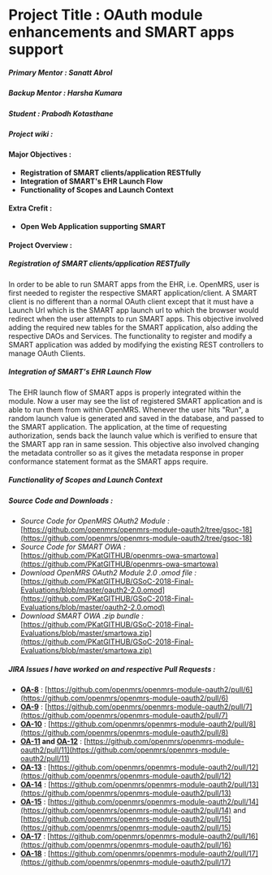 # Project Title : OAuth module enhancements and SMART apps support

##### **Primary Mentor  :** Sanatt Abrol
##### **Backup Mentor   :** Harsha Kumara
##### **Student         :** Prabodh Kotasthane
##### **Project wiki    :** []()

#### Major Objectives : 
* **Registration of SMART clients/application RESTfully**
* **Integration of SMART's EHR Launch Flow**
* **Functionality of Scopes and Launch Context**

#### Extra Crefit : 
* **Open Web Application supporting SMART**

#### Project Overview :
##### Registration of SMART clients/application RESTfully
In order to be able to run SMART apps from the EHR, i.e. OpenMRS, user is first needed to register the respective SMART application/client. A SMART client is no different than a normal OAuth client except that it must have a Launch Url which is the SMART app launch url to which the browser would redirect when the user attempts to run SMART apps. This objective involved adding the required new tables for the SMART application, also adding the respective DAOs and Services. The functionality to register and modify a SMART application  was added by modifying the existing REST controllers to manage OAuth Clients.

##### Integration of SMART's EHR Launch Flow
The EHR launch flow of SMART apps is properly integrated within the module. Now a user may see the list of registered SMART application and is able to run them from within OpenMRS. Whenever the user hits "Run", a random launch value is generated and saved in the database, and passed to the SMART application. The application, at the time of requesting authorization, sends back the launch value which is verified to ensure that the SMART app ran in same session. This objective also involved changing the metadata controller so as it gives the metadata response in proper conformance statement format as the SMART apps require.

##### Functionality of Scopes and Launch Context
##### Source Code and Downloads :
+ *Source Code for OpenMRS OAuth2 Module :* [https://github.com/openmrs/openmrs-module-oauth2/tree/gsoc-18](https://github.com/openmrs/openmrs-module-oauth2/tree/gsoc-18)
+ *Source Code for SMART OWA :* [https://github.com/PKatGITHUB/openmrs-owa-smartowa](https://github.com/PKatGITHUB/openmrs-owa-smartowa)
+ *Download OpenMRS OAuth2 Module 2.0 .omod file :* [https://github.com/PKatGITHUB/GSoC-2018-Final-Evaluations/blob/master/oauth2-2.0.omod](https://github.com/PKatGITHUB/GSoC-2018-Final-Evaluations/blob/master/oauth2-2.0.omod)
+ *Download SMART OWA .zip bundle :* [https://github.com/PKatGITHUB/GSoC-2018-Final-Evaluations/blob/master/smartowa.zip](https://github.com/PKatGITHUB/GSoC-2018-Final-Evaluations/blob/master/smartowa.zip)

##### JIRA Issues I have worked on and respective Pull Requests :
+ **[OA-8](https://issues.openmrs.org/browse/OA-8)** : [https://github.com/openmrs/openmrs-module-oauth2/pull/6](https://github.com/openmrs/openmrs-module-oauth2/pull/6)
+ **[OA-9](https://issues.openmrs.org/browse/OA-9)** : [https://github.com/openmrs/openmrs-module-oauth2/pull/7](https://github.com/openmrs/openmrs-module-oauth2/pull/7)
+ **[OA-10](https://issues.openmrs.org/browse/OA-10)** : [https://github.com/openmrs/openmrs-module-oauth2/pull/8](https://github.com/openmrs/openmrs-module-oauth2/pull/8)
+ **[OA-11](https://issues.openmrs.org/browse/OA-11) and [OA-12](https://issues.openmrs.org/browse/OA-12)** : [https://github.com/openmrs/openmrs-module-oauth2/pull/11](https://github.com/openmrs/openmrs-module-oauth2/pull/11)
+ **[OA-13](https://issues.openmrs.org/browse/OA-13)** : [https://github.com/openmrs/openmrs-module-oauth2/pull/12](https://github.com/openmrs/openmrs-module-oauth2/pull/12)
+ **[OA-14](https://issues.openmrs.org/browse/OA-14)** : [https://github.com/openmrs/openmrs-module-oauth2/pull/13](https://github.com/openmrs/openmrs-module-oauth2/pull/13)
+ **[OA-15](https://issues.openmrs.org/browse/OA-15)** : [https://github.com/openmrs/openmrs-module-oauth2/pull/14](https://github.com/openmrs/openmrs-module-oauth2/pull/14) and [https://github.com/openmrs/openmrs-module-oauth2/pull/15](https://github.com/openmrs/openmrs-module-oauth2/pull/15)
+ **[OA-17](https://issues.openmrs.org/browse/OA-17)** : [https://github.com/openmrs/openmrs-module-oauth2/pull/16](https://github.com/openmrs/openmrs-module-oauth2/pull/16)
+ **[OA-18](https://issues.openmrs.org/browse/OA-18)** : [https://github.com/openmrs/openmrs-module-oauth2/pull/17](https://github.com/openmrs/openmrs-module-oauth2/pull/17)



